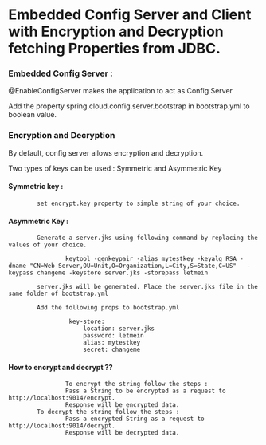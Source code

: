 # Embedded Config Server and Client with Encryption and Decryption fetching Properties from JDBC.

### Embedded Config Server :

@EnableConfigServer makes the application to act as Config Server

Add the property spring.cloud.config.server.bootstrap in bootstrap.yml to boolean value.


### Encryption and Decryption

By default, config server allows encryption and decryption.

Two types of keys can be used : Symmetric and Asymmetric Key

#### Symmetric key : 
		
			set encrypt.key property to simple string of your choice. 

#### Asymmetric Key :

			Generate a server.jks using following command by replacing the values of your choice.

					keytool -genkeypair -alias mytestkey -keyalg RSA -dname "CN=Web Server,OU=Unit,O=Organization,L=City,S=State,C=US"   -keypass changeme -keystore server.jks -storepass letmein

			server.jks will be generated. Place the server.jks file in the same folder of bootstrap.yml

			Add the following props to bootstrap.yml 

					 key-store:
   						 location: server.jks
   						 password: letmein
    					 alias: mytestkey
  						 secret: changeme 


#### How to encrypt and decrypt ??

					To encrypt the string follow the steps : 
					Pass a String to be encrypted as a request to http://localhost:9014/encrypt. 
					Response will be encrypted data.
			To decrypt the string follow the steps : 
					Pass a encrypted String as a request to http://localhost:9014/decrypt. 
					Response will be decrypted data.



